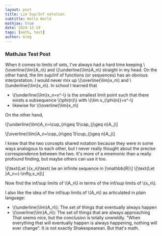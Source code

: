 ```yaml
---
layout: post
title: Lim Sup/Inf notation
subtitle: Hello World
mathjax: true
date: 2024-12-19
tags: [math, test]
author: Greg
---
```








### MathJax Test Post

When it comes to limits of sets, I've always had a hard time keeping \\(\overline{\lim}A_n\\) and \\(\underline{\lim}A_n\\) straight in my head.
On the other hand, the lim sup/inf of functions (or sequences) has an obvious interpretation. I would never mix up \\(\overline{\lim}x_n\\) and \\(\underline{\lim}x_n\\). In school I learned that

- \\(\underline{\lim}x_n=x^-\\) is the smallest limit point such that there exists a subsequence \\(\phi(n)\\) with \\(\lim x_{\phi(n)}=x^-\\)
- likewise for \\(\overline{\lim}x_n\\)

On the other hand,

\\[\underline{\lim}A_n=\cup_{n\geq 1}\cap_{j\geq n}A_j\\]

\\[\overline{\lim}A_n=\cap_{n\geq 1}\cup_{j\geq n}A_j\\]

I knew that the two concepts shared notation because they were in some ways analogous to each other, but I never really thought about the precise
correspondence between the two. It's more of a mnemonic than a really profound finding, but maybe others can use it too.

\\[\text{Let }\{x_n\}\text{ be an infinite sequence in }\mathbb{R}\\]
\\[\text{Let }A_n=(-\infty,x_n]\\]

Now find the inf/sup limits of \\(A_n\\) in terms of the inf/sup limits of \\(x_n\\).

I also like the idea of the inf/sup limits of \\(A_n\\) as articulated in plain language:
- \\(\underline{\lim}A_n\\): The set of things that eventually always happen
- \\(\overline{\lim}A_n\\): The set of things that are always approaching
That seems nice, but the conclusion is totally unwieldly. "When everything that will eventually happen is always happening, nothing will ever change". It is not exactly Shakespearean. But that's math.